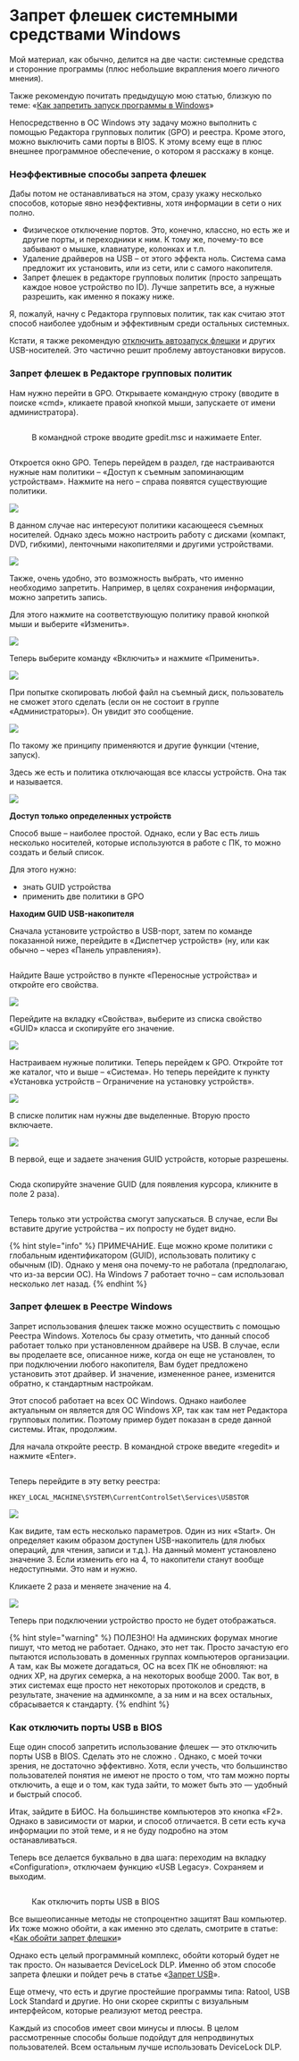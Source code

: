 # Запрет флешек системными средствами Windows

Мой материал, как обычно, делится на две части: системные средства и сторонние программы (плюс небольшие вкрапления моего личного мнения).

Также рекомендую почитать предыдущую мою статью, близкую по теме: «[Как запретить запуск программы в Windows](https://spy-soft.net/zapret-zapuska-programm/)»

Непосредственно в ОС Windows эту задачу можно выполнить с помощью Редактора групповых политик (GPO) и реестра. Кроме этого, можно выключить сами порты в BIOS. К этому всему еще в плюс внешнее программное обеспечение, о котором я расскажу в конце.

### Неэффективные способы запрета флешек

Дабы потом не останавливаться на этом, сразу укажу несколько способов, которые явно неэффективны, хотя информации в сети о них полно.

* Физическое отключение портов. Это, конечно, классно, но есть же и другие порты, и переходники к ним. К тому же, почему-то все забывают о мышке, клавиатуре, колонках и т.п.
* Удаление драйверов на USB – от этого эффекта ноль. Система сама предложит их установить, или из сети, или с самого накопителя.
* Запрет флешек в редакторе групповых политик (просто запрещать каждое новое устройство по ID). Лучше запретить все, а нужные разрешить, как именно я покажу ниже.

Я, пожалуй, начну с Редактора групповых политик, так как считаю этот способ наиболее удобным и эффективным среди остальных системных.

Кстати, я также рекомендую [отключить автозапуск флешки](https://spy-soft.net/otklyuchit-avtozapusk-fleshki/) и других USB-носителей. Это частично решит проблему автоустановки вирусов.

### Запрет флешек в Редакторе групповых политик

Нам нужно перейти в GPO. Открываете командную строку (вводите в поиске «cmd», кликаете правой кнопкой мыши, запускаете от имени администратора).

<figure><img src="../../../.gitbook/assets/image (17).png" alt=""><figcaption><p>В командной строке вводите gpedit.msc и нажимаете Enter.</p></figcaption></figure>

<figure><img src="../../../.gitbook/assets/image (19).png" alt=""><figcaption></figcaption></figure>

Откроется окно GPO. Теперь перейдем в раздел, где настраиваются нужные нам политики – «Доступ к съемным запоминающим устройствам». Нажмите на него – справа появятся существующие политики.

![](<../../../.gitbook/assets/image (15).png>)

В данном случае нас интересуют политики касающееся съемных носителей. Однако здесь можно настроить работу с дисками (компакт, DVD, гибкими), ленточными накопителями и другими устройствами.

![](<../../../.gitbook/assets/image (5).png>)

Также, очень удобно, это возможность выбрать, что именно необходимо запретить. Например, в целях сохранения информации, можно запретить запись.

Для этого нажмите на соответствующую политику правой кнопкой мыши и выберите «Изменить».

![](<../../../.gitbook/assets/image (7).png>)

Теперь выберите команду «Включить» и нажмите «Применить».

![](../../../.gitbook/assets/image.png)

При попытке скопировать любой файл на съемный диск, пользователь не сможет этого сделать (если он не состоит в группе «Администраторы»). Он увидит это сообщение.

![](<../../../.gitbook/assets/image (18).png>)

По такому же принципу применяются и другие функции (чтение, запуск).

Здесь же есть и политика отключающая все классы устройств. Она так и называется.

![](<../../../.gitbook/assets/image (10).png>)

**Доступ только определенных устройств**

Способ выше – наиболее простой. Однако, если у Вас есть лишь несколько носителей, которые используются в работе с ПК, то можно создать и белый список.

Для этого нужно:

* знать GUID устройства
* применить две политики в GPO

**Находим GUID USB-накопителя**

Сначала установите устройство в USB-порт, затем по команде показанной ниже, перейдите в «Диспетчер устройств» (ну, или как обычно – через «Панель управления»).

<figure><img src="../../../.gitbook/assets/image (8).png" alt=""><figcaption></figcaption></figure>

Найдите Ваше устройство в пункте «Переносные устройства» и откройте его свойства.

![](<../../../.gitbook/assets/image (14).png>)

Перейдите на вкладку «Свойства», выберите из списка свойство «GUID» класса и скопируйте его значение.

![](<../../../.gitbook/assets/image (2).png>)

Настраиваем нужные политики. Теперь перейдем к GPO. Откройте тот же каталог, что и выше – «Система». Но теперь перейдите к пункту «Установка устройств – Ограничение на установку устройств».

![](<../../../.gitbook/assets/image (11).png>)

В списке политик нам нужны две выделенные. Вторую просто включаете.

![](<../../../.gitbook/assets/image (9).png>)

В первой, еще и задаете значения GUID устройств, которые разрешены.

<figure><img src="../../../.gitbook/assets/image (20).png" alt=""><figcaption></figcaption></figure>

Сюда скопируйте значение GUID (для появления курсора, кликните в поле 2 раза).

<figure><img src="../../../.gitbook/assets/image (13).png" alt=""><figcaption></figcaption></figure>

Теперь только эти устройства смогут запускаться. В случае, если Вы вставите другие устройства – их попросту не будет видно.

{% hint style="info" %}
ПРИМЕЧАНИЕ. Еще можно кроме политики с глобальным идентификатором (GUID), использовать политику с обычным (ID). Однако у меня она почему-то не работала (предполагаю, что из-за версии ОС). На Windows 7 работает точно – сам использовал несколько лет назад.
{% endhint %}

### Запрет флешек в Реестре Windows

Запрет использования флешек также можно осуществить с помощью Реестра Windows. Хотелось бы сразу отметить, что данный способ работает только при установленном драйвере на USB. В случае, если вы проделаете все, описанное ниже, когда он еще не установлен, то при подключении любого накопителя, Вам будет предложено установить этот драйвер. И значение, измененное ранее, изменится обратно, к стандартным настройкам.

Этот способ работает на всех ОС Windows. Однако наиболее актуальным он является для ОС Windows XP, так как там нет Редактора групповых политик. Поэтому пример будет показан в среде данной системы. Итак, продолжим.

Для начала откройте реестр. В командной строке введите «regedit» и нажмите «Enter».

<figure><img src="../../../.gitbook/assets/image (12).png" alt=""><figcaption></figcaption></figure>

Теперь перейдите в эту ветку реестра:

`HKEY_LOCAL_MACHINE\SYSTEM\CurrentControlSet\Services\USBSTOR`

![](<../../../.gitbook/assets/image (3).png>)

Как видите, там есть несколько параметров. Один из них «Start». Он определяет каким образом доступен USB-накопитель (для любых операций, для чтения, записи и т.д.). На данный момент установлено значение 3. Если изменить его на 4, то накопители станут вообще недоступными. Это нам и нужно.

Кликаете 2 раза и меняете значение на 4.

![](<../../../.gitbook/assets/image (1).png>)

Теперь при подключении устройство просто не будет отображаться.

{% hint style="warning" %}
ПОЛЕЗНО! На админских форумах многие пишут, что метод не работает. Однако, это нет так. Просто зачастую его пытаются использовать в доменных группах компьютеров организации. А там, как Вы можете догадаться, ОС на всех ПК не обновляют: на одних XP, на других семерка, а на некоторых вообще 2000. Так вот, в этих системах еще просто нет некоторых протоколов и средств, в результате, значение на админкомпе, а за ним и на всех остальных, сбрасывается к стандарту.
{% endhint %}

### Как отключить порты USB в BIOS

Еще один способ запретить использование флешек — это отключить порты USB в BIOS.  Сделать это не сложно . Однако, с моей точки зрения, не достаточно эффективно. Хотя, если учесть, что большинство пользователей понятия не имеют не просто о том, что там можно порты отключить, а еще и о том, как туда зайти, то может быть это — удобный и быстрый способ.

Итак, зайдите в БИОС. На большинстве компьютеров это кнопка «F2». Однако в зависимости от марки, и способ отличается. В сети есть куча информации по этой теме, и я не буду подробно на этом останавливаться.

Теперь все делается буквально в два шага: переходим на вкладку «Configuration», отключаем функцию «USB Legacy». Сохраняем и выходим.

<figure><img src="../../../.gitbook/assets/image (16).png" alt=""><figcaption><p>Как отключить порты USB в BIOS</p></figcaption></figure>

Все вышеописанные методы не стопроцентно защитят Ваш компьютер. Их тоже можно обойти, а как именно это сделать, смотрите в статье: «[Как обойти запрет флешки](https://spy-soft.net/zapret-fleshki/)»

Однако есть целый программный комплекс, обойти который будет не так просто. Он называется DeviceLock DLP. Именно об этом способе запрета флешки и пойдет речь в статье «[Запрет USB](https://spy-soft.net/zapret-usb/)».

Еще отмечу, что есть и другие простейшие программы типа: Ratool, USB Lock Standard и другие. Но они скорее скрипты с визуальным интерфейсом, которые реализуют метод реестра.

Каждый из способов имеет свои минусы и плюсы. В целом рассмотренные способы больше подойдут для непродвинутых пользователей. Всем остальным лучше использовать DeviceLock DLP.

